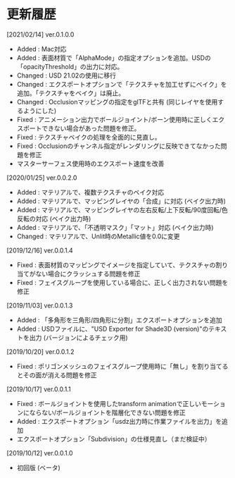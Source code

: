 # 更新履歴

[2021/02/14] ver.0.1.0.0   

* Added : Mac対応
* Added : 表面材質で「AlphaMode」の指定オプションを追加。USDの「opacityThreshold」の出力に対応。
* Changed : USD 21.02の使用に移行
* Changed : エクスポートオプションで「テクスチャを加工せずにベイク」を追加。「テクスチャをベイク」は廃止。
* Changed : Occlusionマッピングの指定をglTFと共有 (同じレイヤを使用するようにした)
* Fixed : アニメーション出力でボールジョイント/ボーン使用時に正しくエクスポートできない場合があった問題を修正。
* Fixed : テクスチャベイクの処理を全面的に見直し。
* Fixed : Occlusionのチャンネル指定がレンダリングに反映できてなかった問題を修正
* マスターサーフェス使用時のエクスポート速度を改善

[2020/01/25] ver.0.0.2.0   

* Added : マテリアルで、複数テクスチャのベイク対応
* Added : マテリアルで、マッピングレイヤの「合成」に対応 (ベイク出力時)
* Added : マテリアルで、マッピングレイヤの左右反転/上下反転/90度回転/色反転の対応 (ベイク出力時)
* Added : マテリアルで、「不透明マスク」「マット」対応 (ベイク出力時)
* Changed : マテリアルで、Unlit時のMetallic値を0.0に変更

[2019/12/16] ver.0.0.1.4   

* Fixed : 表面材質のマッピングでイメージを指定していて、テクスチャの割り当てがない場合にクラッシュする問題を修正
* Fixed : フェイスグループを使用している場合に、正しく出力されない問題を修正

[2019/11/03] ver.0.0.1.3   

* Added : 「多角形を三角形/四角形に分割」エクスポートオプションを追加
* Added : USDファイルに、"USD Exporter for Shade3D (version)"のテキストを出力 (バージョンによるチェック用)

[2019/10/20] ver.0.0.1.2   

* Fixed : ポリゴンメッシュのフェイスグループ使用時に「無し」を割り当てるとその面が消える問題を修正

[2019/10/17] ver.0.0.1.1   

* Fixed : ボールジョイントを使用したtransform animationで正しいモーションにならない/ボールジョイントを階層化できない問題を修正
* Added : エクスポートオプション「usdz出力時に作業ファイルを出力」を追加
* エクスポートオプション「Subdivision」の仕様見直し（まだ検証中）

[2019/10/12] ver.0.0.1.0   

* 初回版 (ベータ)

